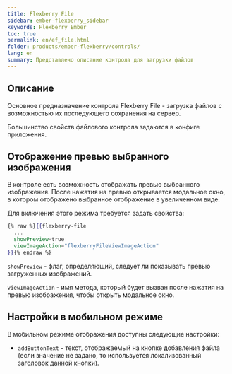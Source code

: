 ```yaml
---
title: Flexberry File
sidebar: ember-flexberry_sidebar
keywords: Flexberry Ember
toc: true
permalink: en/ef_file.html
folder: products/ember-flexberry/controls/
lang: en
summary: Представлено описание контрола для загрузки файлов
---
```


## Описание

Основное предназначение контрола Flexberry File - загрузка файлов с возможностью их последующего сохранения на сервер.

Большинство свойств файлового контрола задаются в конфиге приложения.

## Отображение превью выбранного изображения

В контроле есть возможность отображать превью выбранного изображения. После нажатия на превью открывается модальное окно, в котором отображено выбранное отображение в увеличенном виде.

Для включения этого режима требуется задать свойства:

```hbs
{% raw %}{{flexberry-file
  ...
  showPreview=true
  viewImageAction="flexberryFileViewImageAction"
}}{% endraw %}
```

`showPreview` - флаг, определяющий, следует ли показывать превью загруженных изображений.

`viewImageAction` - имя метода, который будет вызван после нажатия на превью изображения, чтобы открыть модальное окно.

## Настройки в мобильном режиме

В мобильном режиме отображения доступны следующие настройки:
* `addButtonText` - текст, отображаемый на кнопке добавления файла (если значение не задано, то используется локализованный заголовок данной кнопки).
